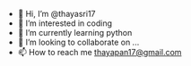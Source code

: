 - 👋 Hi, I’m @thayasri17
- 👀 I’m interested in coding 
- 🌱 I’m currently learning python
- 💞️ I’m looking to collaborate on ...
- 📫 How to reach me thayapan17@gmail.com

<!---
thayasri17/thayasri17 is a ✨ special ✨ repository because its `README.md` (this file) appears on your GitHub profile.
You can click the Preview link to take a look at your changes.
--->
